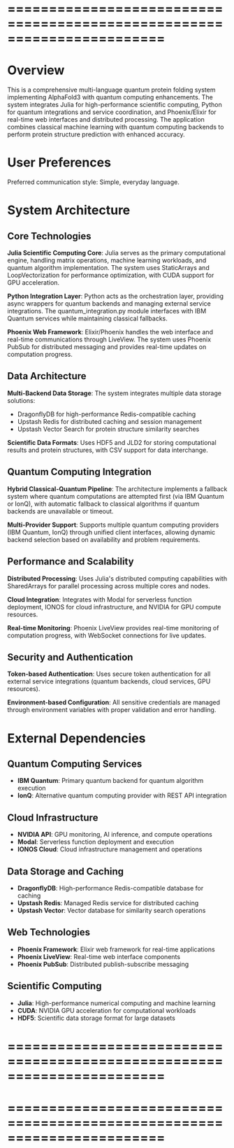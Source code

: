 # =======================================================================

# Overview

This is a comprehensive multi-language quantum protein folding system implementing AlphaFold3 with quantum computing enhancements. The system integrates Julia for high-performance scientific computing, Python for quantum integrations and service coordination, and Phoenix/Elixir for real-time web interfaces and distributed processing. The application combines classical machine learning with quantum computing backends to perform protein structure prediction with enhanced accuracy.

# User Preferences

Preferred communication style: Simple, everyday language.

# System Architecture

## Core Technologies

**Julia Scientific Computing Core**: Julia serves as the primary computational engine, handling matrix operations, machine learning workloads, and quantum algorithm implementation. The system uses StaticArrays and LoopVectorization for performance optimization, with CUDA support for GPU acceleration.

**Python Integration Layer**: Python acts as the orchestration layer, providing async wrappers for quantum backends and managing external service integrations. The quantum_integration.py module interfaces with IBM Quantum services while maintaining classical fallbacks.

**Phoenix Web Framework**: Elixir/Phoenix handles the web interface and real-time communications through LiveView. The system uses Phoenix PubSub for distributed messaging and provides real-time updates on computation progress.

## Data Architecture

**Multi-Backend Data Storage**: The system integrates multiple data storage solutions:
- DragonflyDB for high-performance Redis-compatible caching
- Upstash Redis for distributed caching and session management
- Upstash Vector Search for protein structure similarity searches

**Scientific Data Formats**: Uses HDF5 and JLD2 for storing computational results and protein structures, with CSV support for data interchange.

## Quantum Computing Integration

**Hybrid Classical-Quantum Pipeline**: The architecture implements a fallback system where quantum computations are attempted first (via IBM Quantum or IonQ), with automatic fallback to classical algorithms if quantum backends are unavailable or timeout.

**Multi-Provider Support**: Supports multiple quantum computing providers (IBM Quantum, IonQ) through unified client interfaces, allowing dynamic backend selection based on availability and problem requirements.

## Performance and Scalability

**Distributed Processing**: Uses Julia's distributed computing capabilities with SharedArrays for parallel processing across multiple cores and nodes.

**Cloud Integration**: Integrates with Modal for serverless function deployment, IONOS for cloud infrastructure, and NVIDIA for GPU compute resources.

**Real-time Monitoring**: Phoenix LiveView provides real-time monitoring of computation progress, with WebSocket connections for live updates.

## Security and Authentication

**Token-based Authentication**: Uses secure token authentication for all external service integrations (quantum backends, cloud services, GPU resources).

**Environment-based Configuration**: All sensitive credentials are managed through environment variables with proper validation and error handling.

# External Dependencies

## Quantum Computing Services
- **IBM Quantum**: Primary quantum backend for quantum algorithm execution
- **IonQ**: Alternative quantum computing provider with REST API integration

## Cloud Infrastructure
- **NVIDIA API**: GPU monitoring, AI inference, and compute operations
- **Modal**: Serverless function deployment and execution
- **IONOS Cloud**: Cloud infrastructure management and operations

## Data Storage and Caching
- **DragonflyDB**: High-performance Redis-compatible database for caching
- **Upstash Redis**: Managed Redis service for distributed caching
- **Upstash Vector**: Vector database for similarity search operations

## Web Technologies
- **Phoenix Framework**: Elixir web framework for real-time applications
- **Phoenix LiveView**: Real-time web interface components
- **Phoenix PubSub**: Distributed publish-subscribe messaging

## Scientific Computing
- **Julia**: High-performance numerical computing and machine learning
- **CUDA**: NVIDIA GPU acceleration for computational workloads
- **HDF5**: Scientific data storage format for large datasets
# =======================================================================


# =======================================================================
